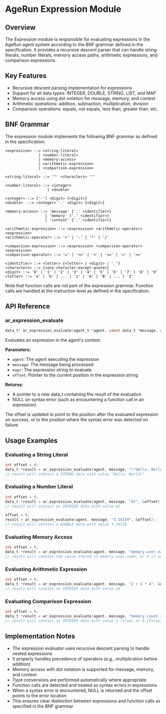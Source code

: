 # AgeRun Expression Module

## Overview

The Expression module is responsible for evaluating expressions in the AgeRun agent system according to the BNF grammar defined in the specification. It provides a recursive descent parser that can handle string literals, number literals, memory access paths, arithmetic expressions, and comparison expressions.

## Key Features

- Recursive descent parsing implementation for expressions
- Support for all data types: INTEGER, DOUBLE, STRING, LIST, and MAP
- Memory access using dot notation for message, memory, and context
- Arithmetic operations: addition, subtraction, multiplication, division
- Comparison operations: equals, not equals, less than, greater than, etc.

## BNF Grammar

The expression module implements the following BNF grammar as defined in the specification:

```
<expression> ::= <string-literal>
               | <number-literal>
               | <memory-access>
               | <arithmetic-expression>
               | <comparison-expression>

<string-literal> ::= '"' <characters> '"'

<number-literal> ::= <integer>
                   | <double>

<integer> ::= ['-'] <digit> {<digit>}
<double>  ::= <integer> '.' <digit> {<digit>}

<memory-access> ::= 'message' {'.' <identifier>}
                  | 'memory' {'.' <identifier>}
                  | 'context' {'.' <identifier>}

<arithmetic-expression> ::= <expression> <arithmetic-operator> <expression>
<arithmetic-operator> ::= '+' | '-' | '*' | '/'

<comparison-expression> ::= <expression> <comparison-operator> <expression>
<comparison-operator> ::= '=' | '<>' | '<' | '<=' | '>' | '>='

<identifier> ::= <letter> {<letter> | <digit> | '_'}
<characters> ::= {<any-character-except-quote>}
<digit> ::= '0' | '1' | '2' | '3' | '4' | '5' | '6' | '7' | '8' | '9'
<letter> ::= 'a' | 'b' | ... | 'z' | 'A' | 'B' | ... | 'Z'
```

Note that function calls are not part of the expression grammar. Function calls are handled at the instruction level as defined in the specification.

## API Reference

### ar_expression_evaluate

```c
data_t* ar_expression_evaluate(agent_t *agent, const data_t *message, const char *expr, int *offset);
```

Evaluates an expression in the agent's context.

**Parameters:**
- `agent`: The agent executing the expression
- `message`: The message being processed
- `expr`: The expression string to evaluate
- `offset`: Pointer to the current position in the expression string

**Returns:**
- A pointer to a new data_t containing the result of the evaluation
- NULL on syntax error (such as encountering a function call in an expression)

The offset is updated to point to the position after the evaluated expression on success, or to the position where the syntax error was detected on failure.

## Usage Examples

### Evaluating a String Literal

```c
int offset = 0;
data_t *result = ar_expression_evaluate(agent, message, "\"Hello, World!\"", &offset);
// result will contain a STRING data with value "Hello, World!"
```

### Evaluating a Number Literal

```c
int offset = 0;
data_t *result = ar_expression_evaluate(agent, message, "42", &offset);
// result will contain an INTEGER data with value 42

offset = 0;
result = ar_expression_evaluate(agent, message, "3.14159", &offset);
// result will contain a DOUBLE data with value 3.14159
```

### Evaluating Memory Access

```c
int offset = 0;
data_t *result = ar_expression_evaluate(agent, message, "memory.user.name", &offset);
// result will contain the value stored in memory.user.name, or 0 if not found
```

### Evaluating Arithmetic Expression

```c
int offset = 0;
data_t *result = ar_expression_evaluate(agent, message, "2 + 3 * 4", &offset);
// result will contain an INTEGER data with value 14
```

### Evaluating Comparison Expression

```c
int offset = 0;
data_t *result = ar_expression_evaluate(agent, message, "memory.count > 5", &offset);
// result will contain an INTEGER data with value 1 (true) or 0 (false)
```


## Implementation Notes

- The expression evaluator uses recursive descent parsing to handle nested expressions
- It properly handles precedence of operators (e.g., multiplication before addition)
- Memory access with dot notation is supported for message, memory, and context
- Type conversions are performed automatically where appropriate
- Function calls are detected and treated as syntax errors in expressions
- When a syntax error is encountered, NULL is returned and the offset points to the error location
- This ensures clear distinction between expressions and function calls as specified in the BNF grammar